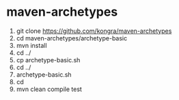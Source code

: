 # maven-archetypes

1. git clone https://github.com/kongra/maven-archetypes
2. cd maven-archetypes/archetype-basic
3. mvn install
4. cd ../
5. cp archetype-basic.sh <somewhere-in-your-PATH>
6. cd ../
7. archetype-basic.sh
8. cd <your-artifactId>
9. mvn clean compile test
